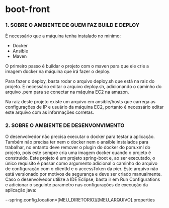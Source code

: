 # boot-front

### 1. SOBRE O AMBIENTE DE QUEM FAZ BUILD E DEPLOY ###
É necessário que a máquina tenha instalado no mínimo:
- Docker
- Ansible
- Maven

O primeiro passo é buildar o projeto com o maven para que ele crie a imagem docker na máquina que irá fazer o deploy.

Para fazer o deploy, basta rodar o arquivo deploy.sh que está na raiz do projeto. 
É necessário editar o arquivo deploy.sh, adicionando o caminho do arquivo .pem para se conectar na máquina EC2 na amazon. 

Na raiz deste projeto existe um arquivo em ansible/hosts que carrega as configurações de IP e usuário da máquina EC2, portanto é necessário editar este arquivo com as informações corretas.


### 2. SOBRE O AMBIENTE DE DESENVONVIMENTO ###
O desenvolvedor não precisa executar o docker para testar a aplicação. 
Também não precisa ter nem o docker nem o ansible instalados para trabalhar, no entanto deve remover o plugin do docker do pom.xml do projeto, pois este sempre cria uma imagem docker quando o projeto é construído.
Este projeto é um projeto spring-boot e, ao ser executado, o único requisito é passar como argumento adicional o caminho do arquivo de configuração com o clientId e o accessToken da pier. Este arquivo não está versionado por motivos de segurança e deve ser criado manualmente.
Caso o desenvolvedor utilize a IDE Eclipse, basta ir em Run Configurations e adicionar o seguinte parametro nas configurações de execução da aplicação java:

--spring.config.location=[MEU_DIRETORIO]/[MEU_ARQUIVO].properties
